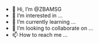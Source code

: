 - 👋 Hi, I’m @ZBAMSG
- 👀 I’m interested in ...
- 🌱 I’m currently learning ...
- 💞️ I’m looking to collaborate on ...
- 📫 How to reach me ...

<!---
ZBAMSG/ZBAMSG is a ✨ special ✨ repository because its `README.md` (this file) appears on your GitHub profile.
You can click the Preview link to take a look at your changes.
--->
